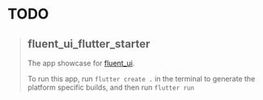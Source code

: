 # TODO

> ## fluent_ui_flutter_starter
>
> The app showcase for [fluent_ui](https://pub.dev/packages/fluent_ui).
>
> To run this app, run `flutter create .` in the terminal to generate the platform specific builds, and then run `flutter run`
